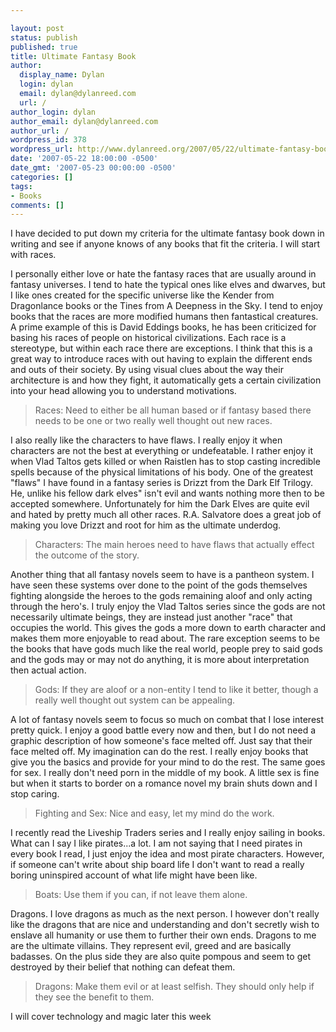 ```yaml
---

layout: post
status: publish
published: true
title: Ultimate Fantasy Book
author:
  display_name: Dylan
  login: dylan
  email: dylan@dylanreed.com
  url: /
author_login: dylan
author_email: dylan@dylanreed.com
author_url: /
wordpress_id: 378
wordpress_url: http://www.dylanreed.org/2007/05/22/ultimate-fantasy-book/
date: '2007-05-22 18:00:00 -0500'
date_gmt: '2007-05-23 00:00:00 -0500'
categories: []
tags:
- Books
comments: []
---
```


I have decided to put down my criteria for the ultimate fantasy book down in writing and see if anyone knows of any books that fit the criteria. I will start with races.

I personally either love or hate the fantasy races that are usually around in fantasy universes. I tend to hate the typical ones like elves and dwarves, but I like ones created for the specific universe like the Kender from Dragonlance books or the Tines from A Deepness in the Sky. I tend to enjoy books that the races are more modified humans then fantastical creatures. A prime example of this is David Eddings books, he has been criticized for basing his races of people on historical civilizations. Each race is a stereotype, but within each race there are exceptions. I think that this is a great way to introduce races with out having to explain the different ends and outs of their society. By using visual clues about the way their architecture is and how they fight, it automatically gets a certain civilization into your head allowing you to understand motivations.

> Races: Need to either be all human based or if fantasy based there needs to be one or two really well thought out new races.

  
I also really like the characters to have flaws. I really enjoy it when characters are not the best at everything or undefeatable. I rather enjoy it when Vlad Taltos gets killed or when Raistlen has to stop casting incredible spells because of the physical limitations of his body. One of the greatest "flaws" I have found in a fantasy series is Drizzt from the Dark Elf Trilogy. He, unlike his fellow dark elves" isn't evil and wants nothing more then to be accepted somewhere. Unfortunately for him the Dark Elves are quite evil and hated by pretty much all other races. R.A. Salvatore does a great job of making you love Drizzt and root for him as the ultimate underdog.

> Characters: The main heroes need to have flaws that actually effect the outcome of the story.

  
Another thing that all fantasy novels seem to have is a pantheon system. I have seen these systems over done to the point of the gods themselves fighting alongside the heroes to the gods remaining aloof and only acting through the hero's. I truly enjoy the Vlad Taltos series since the gods are not necessarily ultimate beings, they are instead just another "race" that occupies the world. This gives the gods a more down to earth character and makes them more enjoyable to read about. The rare exception seems to be the books that have gods much like the real world, people prey to said gods and the gods may or may not do anything, it is more about interpretation then actual action.

> Gods: If they are aloof or a non-entity I tend to like it better, though a really well thought out system can be appealing.

  
A lot of fantasy novels seem to focus so much on combat that I lose interest pretty quick. I enjoy a good battle every now and then, but I do not need a graphic description of how someone's face melted off. Just say that their face melted off. My imagination can do the rest. I really enjoy books that give you the basics and provide for your mind to do the rest. The same goes for sex. I really don't need porn in the middle of my book. A little sex is fine but when it starts to border on a romance novel my brain shuts down and I stop caring.

> Fighting and Sex: Nice and easy, let my mind do the work.

  
I recently read the Liveship Traders series and I really enjoy sailing in books. What can I say I like pirates...a lot. I am not saying that I need pirates in every book I read, I just enjoy the idea and most pirate characters. However, if someone can't write about ship board life I don't want to read a really boring uninspired account of what life might have been like.

> Boats: Use them if you can, if not leave them alone.

  
Dragons. I love dragons as much as the next person. I however don't really like the dragons that are nice and understanding and don't secretly wish to enslave all humanity or use them to further their own ends. Dragons to me are the ultimate villains. They represent evil, greed and are basically badasses. On the plus side they are also quite pompous and seem to get destroyed by their belief that nothing can defeat them.

> Dragons: Make them evil or at least selfish. They should only help if they see the benefit to them.

  
I will cover technology and magic later this week
